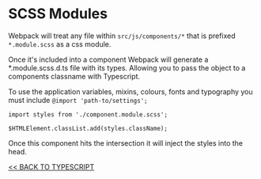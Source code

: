 # SCSS Modules

Webpack will treat any file within `src/js/components/*` that is prefixed `*.module.scss` as a css module.

Once it's included into a component Webpack will generate a *.module.scss.d.ts file with its types. Allowing you to pass the object to a components classname with Typescript.

To use the application variables, mixins, colours, fonts and typography you must include `@import 'path-to/settings';`

```
import styles from './component.module.scss';

$HTMLElement.classList.add(styles.className);
```

Once this component hits the intersection it will inject the styles into the head.

[<< BACK TO TYPESCRIPT](TypeScript.md)
